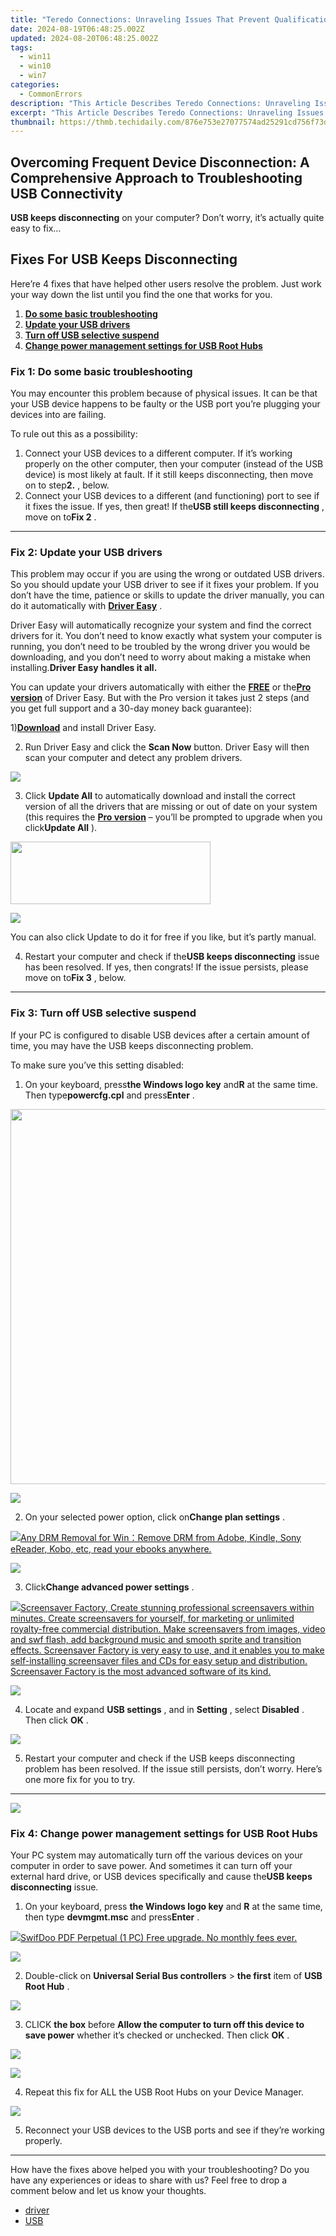 ```yaml
---
title: "Teredo Connections: Unraveling Issues That Prevent Qualification"
date: 2024-08-19T06:48:25.002Z
updated: 2024-08-20T06:48:25.002Z
tags:
  - win11
  - win10
  - win7
categories:
  - CommonErrors
description: "This Article Describes Teredo Connections: Unraveling Issues That Prevent Qualification"
excerpt: "This Article Describes Teredo Connections: Unraveling Issues That Prevent Qualification"
thumbnail: https://thmb.techidaily.com/876e753e27077574ad25291cd756f73dd324e0088d395c4f6b7d4b1f29dc8396.jpg
---
```


## Overcoming Frequent Device Disconnection: A Comprehensive Approach to Troubleshooting USB Connectivity

**USB keeps disconnecting** on your computer? Don’t worry, it’s actually quite easy to fix…

## Fixes For USB Keeps Disconnecting

 Here’re 4 fixes that have helped other users resolve the problem. Just work your way down the list until you find the one that works for you.

1. **[Do some basic troubleshooting](https://tools.techidaily.com/drivereasy/download/)**
2. **[Update your USB drivers](https://tools.techidaily.com/drivereasy/download/)**
3. **[Turn off USB selective suspend](https://tools.techidaily.com/drivereasy/download/)**
4. **[Change power management settings for USB Root Hubs](https://tools.techidaily.com/drivereasy/download/)**

### Fix 1: Do some basic troubleshooting

 You may encounter this problem because of physical issues. It can be that your USB device happens to be faulty or the USB port you’re plugging your devices into are failing.

To rule out this as a possibility:

1. Connect your USB devices to a different computer. If it’s working properly on the other computer, then your computer (instead of the USB device) is most likely at fault. If it still keeps disconnecting, then move on to step**2.** , below.
2. Connect your USB devices to a different (and functioning) port to see if it fixes the issue. If yes, then great! If the**USB still keeps disconnecting** , move on to**Fix 2** .

---

### Fix 2: Update your USB drivers

 This problem may occur if you are using the wrong or outdated USB drivers. So you should update your USB driver to see if it fixes your problem. If you don’t have the time, patience or skills to update the driver manually, you can do it automatically with **[Driver Easy](https://tools.techidaily.com/drivereasy/download/)**  .

 Driver Easy will automatically recognize your system and find the correct drivers for it. You don’t need to know exactly what system your computer is running, you don’t need to be troubled by the wrong driver you would be downloading, and you don’t need to worry about making a mistake when installing.**Driver Easy handles it all.**

 You can update your drivers automatically with either the **[FREE](https://tools.techidaily.com/drivereasy/download/)**  or the[**Pro version**](https://tools.techidaily.com/drivereasy/download/) of Driver Easy. But with the Pro version it takes just 2 steps (and you get full support and a 30-day money back guarantee):

 1)[**Download**](https://tools.techidaily.com/drivereasy/download/) and install Driver Easy.

 2) Run Driver Easy and click the **Scan Now** button. Driver Easy will then scan your computer and detect any problem drivers.

![](https://images.drivereasy.com/wp-content/uploads/2019/02/image-7.png)

 3) Click **Update All** to automatically download and install the correct version of all the drivers that are missing or out of date on your system (this requires the [**Pro version**](https://tools.techidaily.com/drivereasy/download/) – you’ll be prompted to upgrade when you click**Update All** ).

<!-- affiliate ads begin -->
<a href="https://godlikehost.sjv.io/c/5597632/1920054/21774" target="_top" id="1920054"><img src="//a.impactradius-go.com/display-ad/21774-1920054" border="0" alt="" width="320" height="100"/></a><img height="0" width="0" src="https://imp.pxf.io/i/5597632/1920054/21774" style="position:absolute;visibility:hidden;" border="0" />
<!-- affiliate ads end -->
![](https://images.drivereasy.com/wp-content/uploads/2019/02/image-8.png)

 You can also click Update to do it for free if you like, but it’s partly manual.

 4) Restart your computer and check if the**USB keeps disconnecting** issue has been resolved. If yes, then congrats! If the issue persists, please move on to**Fix 3** , below.

---

### Fix 3: Turn off USB selective suspend

 If your PC is configured to disable USB devices after a certain amount of time, you may have the USB keeps disconnecting problem.  

To make sure you’ve this setting disabled:

 1) On your keyboard, press**the Windows logo key** and**R** at the same time. Then type**powercfg.cpl** and press**Enter** .

<!-- affiliate ads begin -->
<a href="https://appsumo.8odi.net/c/5597632/2068416/7443" target="_top" id="2068416"><img src="//a.impactradius-go.com/display-ad/7443-2068416" border="0" alt="" width="1200" height="600"/></a><img height="0" width="0" src="https://appsumo.8odi.net/i/5597632/2068416/7443" style="position:absolute;visibility:hidden;" border="0" />
<!-- affiliate ads end -->
![](https://images.drivereasy.com/wp-content/uploads/2019/02/image-10.png)

 2) On your selected power option, click on**Change plan settings** .

<!-- affiliate ads begin -->
<a href="https://secure.2checkout.com/order/checkout.php?PRODS=4600113&QTY=1&AFFILIATE=108875&CART=1"><img src="https://www.epubor.com/images/drm-removal-feature2.png" border="0">Any DRM Removal for Win：Remove DRM from Adobe, Kindle, Sony eReader, Kobo, etc, read your ebooks anywhere.</a>
<!-- affiliate ads end -->
![](https://images.drivereasy.com/wp-content/uploads/2019/02/image-11.png)

 3) Click**Change advanced power settings** .

<!-- affiliate ads begin -->
<a href="https://secure.2checkout.com/order/checkout.php?PRODS=194977&QTY=1&AFFILIATE=108875&CART=1"><img src="https://www.blumentals.net/scrfactory/images/screensaver-software.png" border="0">Screensaver Factory, Create stunning professional screensavers within minutes. Create screensavers for yourself, for marketing or unlimited royalty-free commercial distribution. Make screensavers from images, video and swf flash, add background music and smooth sprite and transition effects. Screensaver Factory is very easy to use, and it enables you to make self-installing screensaver files and CDs for easy setup and distribution. Screensaver Factory is the most advanced software of its kind.</a>
<!-- affiliate ads end -->
![](https://images.drivereasy.com/wp-content/uploads/2019/02/image-12.png)

 4) Locate and expand **USB settings** , and in **Setting** , select **Disabled** . Then click **OK** .

![](https://images.drivereasy.com/wp-content/uploads/2019/02/image-13.png)

 5) Restart your computer and check if the USB keeps disconnecting problem has been resolved. If the issue still persists, don’t worry. Here’s one more fix for you to try.

---

<!-- affiliate ads begin -->
<a href="https://store.bitdefender.com/affiliate.php?ACCOUNT=BITLATIN&AFFILIATE=108875&PATH=http%3A%2F%2Fwww.bitdefender.com%2Fbusiness%3FAFFILIATE%3D108875%26RESOURCE%3D30%2525%2BOff%2Ball%2BGravityZone%2BProducts"><img src="https://www.bitdefender.com/content/dam/bitdefender/business/campaign/1200X628.png" border="0"></a>
<!-- affiliate ads end -->
### Fix 4: Change power management settings for USB Root Hubs

 Your PC system may automatically turn off the various devices on your computer in order to save power. And sometimes it can turn off your external hard drive, or USB devices specifically and cause the**USB keeps disconnecting** issue.

 1) On your keyboard, press **the Windows logo key** and **R** at the same time, then type **devmgmt.msc** and press**Enter** .

<!-- affiliate ads begin -->
<a href="https://purchase.swifdoo.com/order/checkout.php?PRODS=40002162&QTY=1&AFFILIATE=108875&CART=1"><img src="https://secure.avangate.com/images/merchant/8b932759a5a04ddb34bf79e3f9072e4b/products/1_Product%20box%20white-1024x1024.png" border="0">SwifDoo PDF Perpetual (1 PC) Free upgrade. No monthly fees ever. 
</a>
<!-- affiliate ads end -->
![](https://images.drivereasy.com/wp-content/uploads/2019/02/image-14.png)

 2) Double-click on **Universal Serial Bus controllers** \> **the first** item of **USB Root Hub** .

![](https://images.drivereasy.com/wp-content/uploads/2019/02/image-15.png)

 3) CLICK **the box** before   **Allow the computer to turn off this device to save power**  whether it’s checked or unchecked. Then click **OK** .

<!-- affiliate ads begin -->
<a href="https://shop.incomedia.eu/order/checkout.php?PRODS=14095146&QTY=1&AFFILIATE=108875&CART=1"><img src="https://secure.2checkout.com/images/merchant/8b6cc3ee5ec407721ce3bf5ff4c0f56b/PRO_BUY_728x90-EN.jpg" border="0"></a>
<!-- affiliate ads end -->
![](https://images.drivereasy.com/wp-content/uploads/2019/02/image-16.png)

4) Repeat this fix for ALL the USB Root Hubs on your Device Manager.

![](https://images.drivereasy.com/wp-content/uploads/2019/02/image-17.png)

 5) Reconnect your USB devices to the USB ports and see if they’re working properly.

---

 How have the fixes above helped you with your troubleshooting? Do you have any experiences or ideas to share with us? Feel free to drop a comment below and let us know your thoughts.

* [driver](https://tools.techidaily.com/drivereasy/download/)
* [USB](https://tools.techidaily.com/drivereasy/download/)

<ins class="adsbygoogle"
     style="display:block"
     data-ad-format="autorelaxed"
     data-ad-client="ca-pub-7571918770474297"
     data-ad-slot="1223367746"></ins>



<ins class="adsbygoogle"
     style="display:block"
     data-ad-client="ca-pub-7571918770474297"
     data-ad-slot="8358498916"
     data-ad-format="auto"
     data-full-width-responsive="true"></ins>


